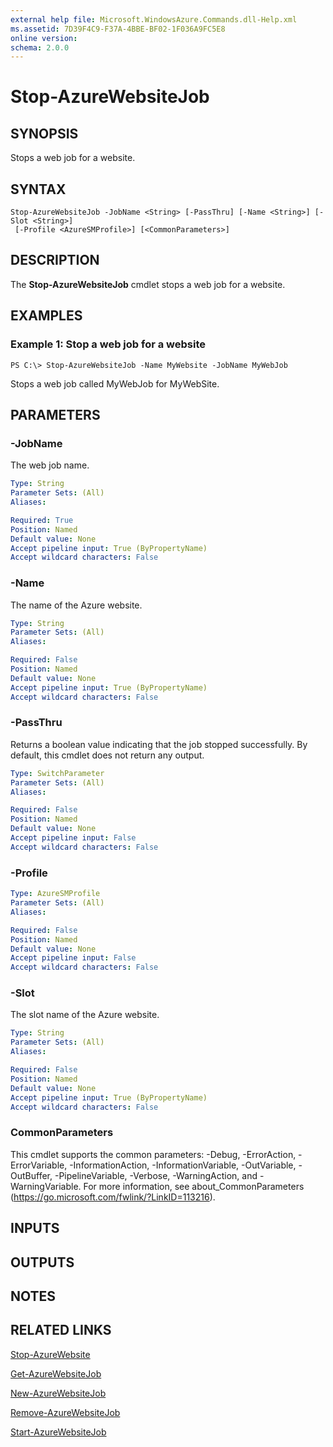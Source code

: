 ```yaml
---
external help file: Microsoft.WindowsAzure.Commands.dll-Help.xml
ms.assetid: 7D39F4C9-F37A-4BBE-BF02-1F036A9FC5E8
online version: 
schema: 2.0.0
---
```


# Stop-AzureWebsiteJob

## SYNOPSIS
Stops a web job for a website.

## SYNTAX

```
Stop-AzureWebsiteJob -JobName <String> [-PassThru] [-Name <String>] [-Slot <String>]
 [-Profile <AzureSMProfile>] [<CommonParameters>]
```

## DESCRIPTION
The **Stop-AzureWebsiteJob** cmdlet stops a web job for a website.

## EXAMPLES

### Example 1: Stop a web job for a website
```
PS C:\> Stop-AzureWebsiteJob -Name MyWebsite -JobName MyWebJob
```

Stops a web job called MyWebJob for MyWebSite.

## PARAMETERS

### -JobName
The web job name.

```yaml
Type: String
Parameter Sets: (All)
Aliases: 

Required: True
Position: Named
Default value: None
Accept pipeline input: True (ByPropertyName)
Accept wildcard characters: False
```

### -Name
The name of the Azure website.

```yaml
Type: String
Parameter Sets: (All)
Aliases: 

Required: False
Position: Named
Default value: None
Accept pipeline input: True (ByPropertyName)
Accept wildcard characters: False
```

### -PassThru
Returns a boolean value indicating that the job stopped successfully.
By default, this cmdlet does not return any output.

```yaml
Type: SwitchParameter
Parameter Sets: (All)
Aliases: 

Required: False
Position: Named
Default value: None
Accept pipeline input: False
Accept wildcard characters: False
```

### -Profile
```yaml
Type: AzureSMProfile
Parameter Sets: (All)
Aliases: 

Required: False
Position: Named
Default value: None
Accept pipeline input: False
Accept wildcard characters: False
```

### -Slot
The slot name of the Azure website.

```yaml
Type: String
Parameter Sets: (All)
Aliases: 

Required: False
Position: Named
Default value: None
Accept pipeline input: True (ByPropertyName)
Accept wildcard characters: False
```

### CommonParameters
This cmdlet supports the common parameters: -Debug, -ErrorAction, -ErrorVariable, -InformationAction, -InformationVariable, -OutVariable, -OutBuffer, -PipelineVariable, -Verbose, -WarningAction, and -WarningVariable. For more information, see about_CommonParameters (https://go.microsoft.com/fwlink/?LinkID=113216).

## INPUTS

## OUTPUTS

## NOTES

## RELATED LINKS

[Stop-AzureWebsite](./Stop-AzureWebsite.md)

[Get-AzureWebsiteJob](./Get-AzureWebsiteJob.md)

[New-AzureWebsiteJob](./New-AzureWebsiteJob.md)

[Remove-AzureWebsiteJob](./Remove-AzureWebsiteJob.md)

[Start-AzureWebsiteJob](./Start-AzureWebsiteJob.md)


